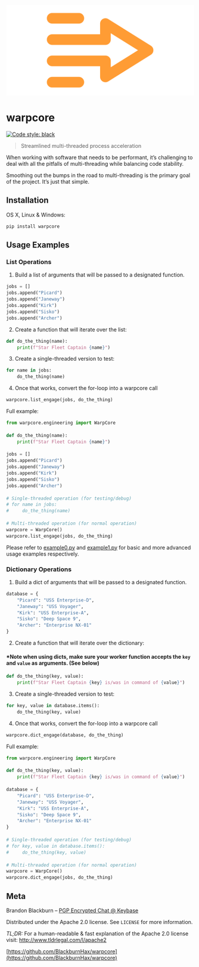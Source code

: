 [![WarpCore logo](https://github.com/BlackburnHax/warpcore/raw/main/docs/warpcore.png)](https://github.com/BlackburnHax/warpcore)
# warpcore
[![Code style: black](https://img.shields.io/badge/code%20style-black-000000.svg)](https://github.com/psf/black)
> Streamlined multi-threaded process acceleration

When working with software that needs to be performant, it’s challenging to deal with all the pitfalls of multi-threading while balancing code stability.

Smoothing out the bumps in the road to multi-threading is the primary goal of the project. It’s just that simple.


## Installation

OS X, Linux & Windows:

```sh
pip install warpcore
```


## Usage Examples

### List Operations
1. Build a list of arguments that will be passed to a designated function.
```python
jobs = []
jobs.append("Picard")
jobs.append("Janeway")
jobs.append("Kirk")
jobs.append("Sisko")
jobs.append("Archer")
```
2. Create a function that will iterate over the list:
```python
def do_the_thing(name):
    print(f"Star Fleet Captain {name}")
```
3. Create a single-threaded version to test:
```python
for name in jobs:
    do_the_thing(name)
```
4. Once that works, convert the for-loop into a warpcore call
```python
warpcore.list_engage(jobs, do_the_thing)
```

Full example:
```python
from warpcore.engineering import WarpCore

def do_the_thing(name):
    print(f"Star Fleet Captain {name}")

jobs = []
jobs.append("Picard")
jobs.append("Janeway")
jobs.append("Kirk")
jobs.append("Sisko")
jobs.append("Archer")

# Single-threaded operation (for testing/debug)
# for name in jobs:
#     do_the_thing(name)

# Multi-threaded operation (for normal operation)
warpcore = WarpCore()
warpcore.list_engage(jobs, do_the_thing)
```
Please refer to [example0.py](https://github.com/BlackburnHax/warpcore/blob/main/docs/example0.py) and [example1.py](https://github.com/BlackburnHax/warpcore/blob/main/docs/example1.py) for basic and more advanced usage examples respectively.

### Dictionary Operations
1. Build a dict of arguments that will be passed to a designated function.
```python
database = {
    "Picard": "USS Enterprise-D",
    "Janeway": "USS Voyager",
    "Kirk": "USS Enterprise-A",
    "Sisko": "Deep Space 9",
    "Archer": "Enterprise NX-01"
}
```
2. Create a function that will iterate over the dictionary:
#### *Note when using dicts, make sure your worker function accepts the `key` and `value` as arguments. (See below)
```python
def do_the_thing(key, value):
    print(f"Star Fleet Captain {key} is/was in command of {value}")
```
3. Create a single-threaded version to test:
```python
for key, value in database.items():
    do_the_thing(key, value)
```
4. Once that works, convert the for-loop into a warpcore call
```python
warpcore.dict_engage(database, do_the_thing)
```

Full example:
```python
from warpcore.engineering import WarpCore

def do_the_thing(key, value):
    print(f"Star Fleet Captain {key} is/was in command of {value}")

database = {
    "Picard": "USS Enterprise-D",
    "Janeway": "USS Voyager",
    "Kirk": "USS Enterprise-A",
    "Sisko": "Deep Space 9",
    "Archer": "Enterprise NX-01"
}

# Single-threaded operation (for testing/debug)
# for key, value in database.items():
#     do_the_thing(key, value)

# Multi-threaded operation (for normal operation)
warpcore = WarpCore()
warpcore.dict_engage(jobs, do_the_thing)
```
## Meta

Brandon Blackburn – [PGP Encrypted Chat @ Keybase](https://keybase.io/blackburnhax/chat)

Distributed under the Apache 2.0 license. See ``LICENSE`` for more information.

_TL;DR:_
For a human-readable & fast explanation of the Apache 2.0 license visit:  http://www.tldrlegal.com/l/apache2


[https://github.com/BlackburnHax/warpcore](https://github.com/BlackburnHax/warpcore)